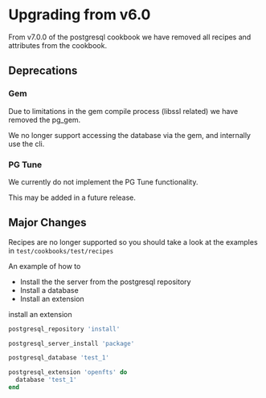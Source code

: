 # Upgrading from v6.0

From v7.0.0 of the postgresql cookbook we have removed all recipes and attributes from the cookbook.

## Deprecations

### Gem

Due to limitations in the gem compile process (libssl related) we have removed the pg_gem.

We no longer support accessing the database via the gem, and internally use the cli.

### PG Tune

We currently do not implement the PG Tune functionality.

This may be added in a future release.

## Major Changes

Recipes are no longer supported so you should take a look at the examples in `test/cookbooks/test/recipes`

An example of how to

- Install the the server from the postgresql repository
- Install a database
- Install an extension

install an extension

```ruby
postgresql_repository 'install'

postgresql_server_install 'package'

postgresql_database 'test_1'

postgresql_extension 'openfts' do
  database 'test_1'
end
```
